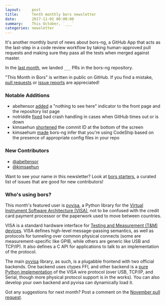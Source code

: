 ```yaml
---
layout:     post
title:      Tenth monthly bors newsletter
date:       2017-11-01 00:00:00
summary:    This October, `___`
categories: newsletter
---
```


It's another monthly burst of news about bors-ng,
a GitHub App that acts as the last-step in a code review workflow by taking human-approved pull requests and making sure they pass all the tests when merged against master.

In the [last month](https://github.com/bors-ng/bors-ng/pulls?utf8=%E2%9C%93&q=is%3Apr%20is%3Aclosed%20closed%3A2017-10-01..2017-10-31),
we landed `___` PRs in the bors-ng repository.

"This Month in Bors" is written in public on GitHub.
If you find a mistake, [pull requests] or [issue reports] are appreciated!

[pull requests]: https://github.com/bors-ng/bors-ng.github.io/pulls
[issue reports]: https://github.com/bors-ng/bors-ng.github.io/issues


### Notable Additions

* abeltensor [added](https://github.com/bors-ng/bors-ng/pull/302) a "nothing to see here" indicator to the front page and the repository list page
* notriddle [fixed](https://github.com/bors-ng/bors-ng/pull/307) bad crash handling in cases when GitHub times out or is down
* kimsaehun [shortened](https://github.com/bors-ng/bors-ng/pull/309) the commit ID at the bottom of the screen
* kimsaehum [made](https://github.com/bors-ng/bors-ng/pull/314) bors-ng infer that you're using CodeShip based on the presence of appropriate config files in your repo


### New Contributors

* [@abeltensor](https://github.com/abeltensor)
* [@kimsaehun](https://github.com/kimsaehun)

Want to see your name in this newsletter? Look at [bors starters](https://bors.tech/starters/), a curated list of issues that are good for new contributors!


### Who's using bors?

This month's featured user is [pyvisa][], a Python library for the [Virtual Instrument Software Architecture (VISA)][VISA], not to be confused with the credit card payment processor or the paperwork used to move between countries.

VISA is a standard hardware interface for [Testing and Measurement (T&M) devices][TM]. VISA defines high-level message-passing semantics, as well as protocols for tunneling over common physical connects (some are measurement-specific like GPIB, while others are generic like USB and TCP/IP). It also defines a C API for applications to talk to an implementation of the protocol.

The main [pyvisa][pyvisa-lib] library, as such, is a plugabble frontend with two official backends. One backend uses ctypes FFI, and other backend is a [pure Python implementation][pyvisa-py] of the VISA wire protocol (over USB, TCP/IP, and Serial, though more physical protocol support is in the works). You can also develop your own backend and pyvisa can dynamically load it.

[pyvisa]: https://github.com/pyvisa
[pyvisa-lib]: https://pyvisa.readthedocs.io/en/stable/
[pyvisa-py]: https://pyvisa-py.readthedocs.io/en/stable/
[VISA]: https://en.wikipedia.org/wiki/Virtual_Instrument_Software_Architecture "VISA"
[TM]: https://en.wikipedia.org/wiki/Measuring_instrument

Got any suggestions for next month?
Post a comment on the [November pull request](https://github.com/bors-ng/bors-ng.github.io/pull/10).
